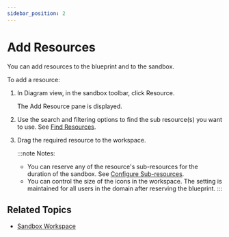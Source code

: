 ```yaml
---
sidebar_position: 2
---
```


# Add Resources

You can add resources to the blueprint and to the sandbox.

To add a resource:

1. In Diagram view, in the sandbox toolbar, click Resource.
    
    The Add Resource pane is displayed.
    
2. Use the search and filtering options to find the sub resource(s) you want to use. See [Find Resources](./find-resources.md).
3. Drag the required resource to the workspace.
    
    :::note Notes:
    - You can reserve any of the resource's sub-resources for the duration of the sandbox. See [Configure Sub-resources](./configure-sub-resources.md).
    - You can control the size of the icons in the workspace. The setting is maintained for all users in the domain after reserving the blueprint.
    :::
    

## Related Topics

- [Sandbox Workspace](../index.md)